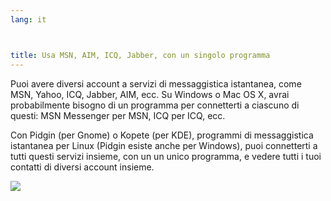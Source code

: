 ```yaml
---
lang: it



title: Usa MSN, AIM, ICQ, Jabber, con un singolo programma
---
```


Puoi avere diversi account a servizi di messaggistica istantanea, come 
MSN, Yahoo, ICQ, Jabber, AIM, ecc. Su Windows o Mac OS X, avrai probabilmente 
bisogno di un programma per connetterti a ciascuno di questi: MSN Messenger 
per MSN, ICQ per ICQ, ecc.

Con Pidgin (per Gnome) o Kopete (per KDE), programmi di messaggistica 
istantanea per Linux (Pidgin esiste anche per Windows), puoi connetterti 
a tutti questi servizi insieme, con un un unico programma, e vedere tutti 
i tuoi contatti di diversi account insieme.

<img src="Images/gaim_im_services.png" />

  
